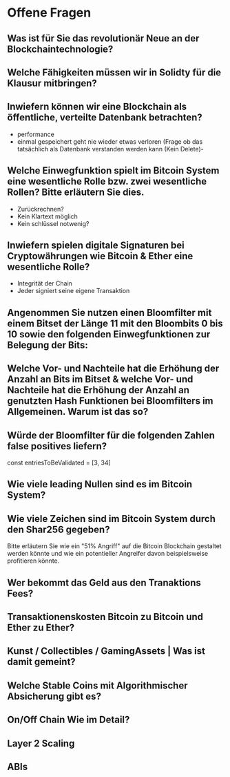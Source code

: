 # Offene Fragen

## Was ist für Sie das revolutionär Neue an der Blockchaintechnologie?

## Welche Fähigkeiten müssen wir in Solidty für die Klausur mitbringen?

## Inwiefern können wir eine Blockchain als öffentliche, verteilte Datenbank betrachten?
- performance 
- einmal gespeichert geht nie wieder etwas verloren (Frage ob das tatsächlich als Datenbank verstanden werden kann (Kein Delete)- 

## Welche Einwegfunktion spielt im Bitcoin System eine wesentliche Rolle bzw. zwei wesentliche Rollen? Bitte erläutern Sie dies.
- Zurückrechnen?
- Kein Klartext möglich
- Kein schlüssel notwenig?

## Inwiefern spielen digitale Signaturen bei Cryptowährungen wie Bitcoin & Ether eine wesentliche Rolle?  
- Integrität der Chain
- Jeder signiert seine eigene Transaktion

## Angenommen Sie nutzen einen Bloomfilter mit einem Bitset der Länge 11 mit den Bloombits 0 bis 10 sowie den folgenden Einwegfunktionen zur Belegung der Bits: 

## Welche Vor- und Nachteile hat die Erhöhung der Anzahl an Bits im Bitset & welche Vor- und Nachteile hat die Erhöhung der Anzahl an genutzten Hash Funktionen bei Bloomfilters im Allgemeinen. Warum ist das so?  

## Würde der Bloomfilter für die folgenden Zahlen false positives liefern?  
const entriesToBeValidated = [3, 34]  

## Wie viele leading Nullen sind es im Bitcoin System?

## Wie viele Zeichen sind im Bitcoin System durch den Shar256 gegeben?  

Bitte erläutern Sie wie ein "51% Angriff" auf die Bitcoin Blockchain gestaltet werden könnte und wie ein potentieller Angreifer davon beispielsweise profitieren könnte. 

## Wer bekommt das Geld aus den Tranaktions Fees?

## Transaktionenskosten Bitcoin zu Bitcoin und Ether zu Ether? 

## Kunst / Collectibles / GamingAssets | Was ist damit gemeint?

## Welche Stable Coins mit Algorithmischer Absicherung gibt es?

## On/Off Chain Wie im Detail?

## Layer 2 Scaling

## ABIs

